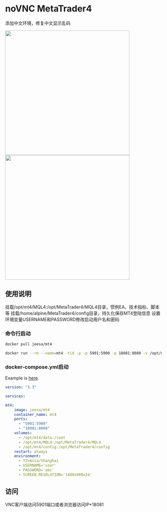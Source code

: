 # noVNC MetaTrader4
添加中文环境，修复中文显示乱码

<img src="https://raw.githubusercontent.com/zhonry/docker/docker-winbox/master/docker-winbox/screenshot/iShot_2023-07-01_14.32.45.png" width="400" /><img src="https://raw.githubusercontent.com/zhonry/docker/docker-winbox/master/docker-winbox/screenshot/iShot_2023-07-01_14.33.18.png" width="400" />



## 使用说明
挂载/opt/mt4/MQL4:/opt/MetaTrader4/MQL4目录，惯例EA、技术指标、脚本等
挂载/home/alpine/MetaTrader4/config目录，持久化保存MT4登陆信息
设置环境变量USERNAME和PASSWORD修改启动用户名和密码

### 命令行启动

```bash
docker pull jeesa/mt4
```

```bash
docker run --rm --name=mt4 -tid -p -p 5901:5900 -p 18081:8080 -v /opt/mt4/data:/root -v /opt/mt4/config:/opt/MetaTrader4/config -v /opt/mt4/MQL4:/opt/MetaTrader4/MQL4 -e USERNAME='username' -e PASSWORD='password' -e SCREEN_RESOLUTION='1440x900x24' jeesa/mt4
```


### docker-compose.yml启动

Example is [here](docker-compose.yml).

```yml
version: "3.3"

services:

mt4:
    image: jeesa/mt4
    container_name: mt4
    ports:
      - "5901:5900"
      - "18081:8080"
    volumes:
      - /opt/mt4/data:/root
      - /opt/mt4/MQL4:/opt/MetaTrader4/MQL4
      - /opt/mt4/config:/opt/MetaTrader4/config
    restart: always
    environment:
      - TZ=Asia/Shanghai
      - USERNAME='user'
      - PASSWORD='abc'
      - SCREEN_RESOLUTION='1440x900x24'
```

## 访问

VNC客户端访问5901端口或者浏览器访问IP+18081


